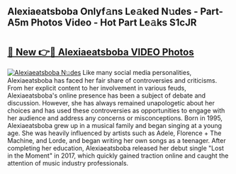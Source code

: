 ## Alexiaeatsboba Onlyf𝚊ns Le𝚊ked N𝚞des - Part-A5m Photos Video - Hot Part Le𝚊ks S1cJR

# <h2><a href="http://ab36379.deff.icu/?id=Alexiaeatsboba">🔗 New 👉🔴 Alexiaeatsboba VIDEO Photos</a></h2>

[![Alexiaeatsboba N𝚞des](https://i.imgur.com/rIISA9y.gif)](http://ab36379.deff.icu/?id=Alexiaeatsboba)
Like many social media personalities, Alexiaeatsboba has faced her fair share of controversies and criticisms. From her explicit content to her involvement in various feuds, Alexiaeatsboba's online presence has been a subject of debate and discussion. However, she has always remained unapologetic about her choices and has used these controversies as opportunities to engage with her audience and address any concerns or misconceptions. Born in 1995, Alexiaeatsboba grew up in a musical family and began singing at a young age. She was heavily influenced by artists such as Adele, Florence + The Machine, and Lorde, and began writing her own songs as a teenager. After completing her education, Alexiaeatsboba released her debut single "Lost in the Moment" in 2017, which quickly gained traction online and caught the attention of music industry professionals.
